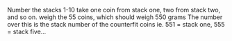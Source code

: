 Number the stacks 1-10
take one coin from stack one, two from stack two, and so on.
weigh the 55 coins, which should weigh 550 grams
The number over this is the stack number of the counterfit coins
ie. 551 = stack one, 555 = stack five...